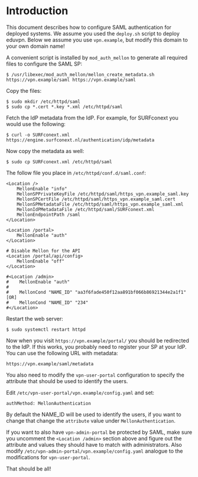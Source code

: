 # Introduction

This document describes how to configure SAML authentication for deployed
systems. We assume you used the `deploy.sh` script to deploy eduvpn. Below we
assume you use `vpn.example`, but modify this domain to your own domain name!

A convenient script is installed by `mod_auth_mellon` to generate all 
required files to configure the SAML SP:

    $ /usr/libexec/mod_auth_mellon/mellon_create_metadata.sh https://vpn.example/saml https://vpn.example/saml

Copy the files:

    $ sudo mkdir /etc/httpd/saml
    $ sudo cp *.cert *.key *.xml /etc/httpd/saml

Fetch the IdP metadata from the IdP. For example, for SURFconext you would use 
the following:

    $ curl -o SURFconext.xml https://engine.surfconext.nl/authentication/idp/metadata

Now copy the metadata as well:

    $ sudo cp SURFconext.xml /etc/httpd/saml

The follow file you place in `/etc/httpd/conf.d/saml.conf`:

    <Location />
        MellonEnable "info"
        MellonSPPrivateKeyFile /etc/httpd/saml/https_vpn.example_saml.key
        MellonSPCertFile /etc/httpd/saml/https_vpn.example_saml.cert
        MellonSPMetadataFile /etc/httpd/saml/https_vpn.example_saml.xml
        MellonIdPMetadataFile /etc/httpd/saml/SURFconext.xml
        MellonEndpointPath /saml
    </Location>

    <Location /portal>
        MellonEnable "auth"
    </Location>

    # Disable Mellon for the API
    <Location /portal/api/config>
        MellonEnable "off"
    </Location>

    #<Location /admin>
    #    MellonEnable "auth"
    #
    #    MellonCond "NAME_ID" "aa3f6fade450f12aa891bf066b86921344e2a1f1" [OR]
    #    MellonCond "NAME_ID" "234"
    #</Location>

Restart the web server:

    $ sudo systemctl restart httpd

Now when you visit `https://vpn.example/portal/` you should be 
redirected to the IdP. If this works, you probably need to register your SP
at your IdP. You can use the following URL with metadata:

    https://vpn.example/saml/metadata

You also need to modify the `vpn-user-portal` configuration to specify the 
attribute that should be used to identify the users.

Edit `/etc/vpn-user-portal/vpn.example/config.yaml` and set:
        
    authMethod: MellonAuthentication

By default the NAME_ID will be used to identify the users, if you want to 
change that change the `attribute` value under `MellonAuthentication`.

If you want to also have `vpn-admin-portal` be protected by SAML, make sure
you uncomment the `<Location /admin>` section above and figure out 
the attribute and values they should have to match with administrators. Also 
modify `/etc/vpn-admin-portal/vpn.example/config.yaml` analogue to the 
modifications for `vpn-user-portal`.

That should be all!

